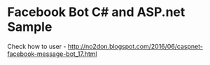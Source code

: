 # Facebook Bot C# and ASP.net Sample

Check how to user - http://no2don.blogspot.com/2016/06/caspnet-facebook-message-bot_17.html

